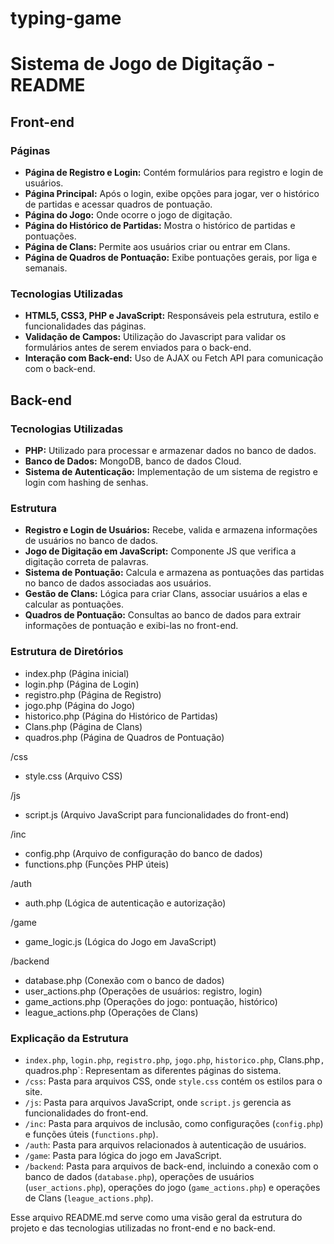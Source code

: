 # typing-game
# Sistema de Jogo de Digitação - README

## Front-end

### Páginas

- **Página de Registro e Login:** Contém formulários para registro e login de usuários.
- **Página Principal:** Após o login, exibe opções para jogar, ver o histórico de partidas e acessar quadros de pontuação.
- **Página do Jogo:** Onde ocorre o jogo de digitação.
- **Página do Histórico de Partidas:** Mostra o histórico de partidas e pontuações.
- **Página de Clans:** Permite aos usuários criar ou entrar em Clans.
- **Página de Quadros de Pontuação:** Exibe pontuações gerais, por liga e semanais.

### Tecnologias Utilizadas

- **HTML5, CSS3, PHP e JavaScript:** Responsáveis pela estrutura, estilo e funcionalidades das páginas.
- **Validação de Campos:** Utilização do Javascript para validar os formulários antes de serem enviados para o back-end.
- **Interação com Back-end:** Uso de AJAX ou Fetch API para comunicação com o back-end.

## Back-end

### Tecnologias Utilizadas

- **PHP:** Utilizado para processar e armazenar dados no banco de dados.
- **Banco de Dados:** MongoDB, banco de dados Cloud.
- **Sistema de Autenticação:** Implementação de um sistema de registro e login com hashing de senhas.

### Estrutura

- **Registro e Login de Usuários:** Recebe, valida e armazena informações de usuários no banco de dados.
- **Jogo de Digitação em JavaScript:** Componente JS que verifica a digitação correta de palavras.
- **Sistema de Pontuação:** Calcula e armazena as pontuações das partidas no banco de dados associadas aos usuários.
- **Gestão de Clans:** Lógica para criar Clans, associar usuários a elas e calcular as pontuações.
- **Quadros de Pontuação:** Consultas ao banco de dados para extrair informações de pontuação e exibi-las no front-end.

### Estrutura de Diretórios

- index.php (Página inicial)
- login.php (Página de Login)
- registro.php (Página de Registro)
- jogo.php (Página do Jogo)
- historico.php (Página do Histórico de Partidas)
- Clans.php (Página de Clans)
- quadros.php (Página de Quadros de Pontuação)

/css
  - style.css (Arquivo CSS)

/js
  - script.js (Arquivo JavaScript para funcionalidades do front-end)

/inc
  - config.php (Arquivo de configuração do banco de dados)
  - functions.php (Funções PHP úteis)

/auth
  - auth.php (Lógica de autenticação e autorização)
  
/game
  - game_logic.js (Lógica do Jogo em JavaScript)

/backend
  - database.php (Conexão com o banco de dados)
  - user_actions.php (Operações de usuários: registro, login)
  - game_actions.php (Operações do jogo: pontuação, histórico)
  - league_actions.php (Operações de Clans)


### Explicação da Estrutura

- `index.php`, `login.php`, `registro.php`, `jogo.php`, `historico.php`,  Clans.php`, `quadros.php`: Representam as diferentes páginas do sistema.
- `/css`: Pasta para arquivos CSS, onde `style.css` contém os estilos para o site.
- `/js`: Pasta para arquivos JavaScript, onde `script.js` gerencia as funcionalidades do front-end.
- `/inc`: Pasta para arquivos de inclusão, como configurações (`config.php`) e funções úteis (`functions.php`).
- `/auth`: Pasta para arquivos relacionados à autenticação de usuários.
- `/game`: Pasta para lógica do jogo em JavaScript.
- `/backend`: Pasta para arquivos de back-end, incluindo a conexão com o banco de dados (`database.php`), operações de usuários (`user_actions.php`), operações do jogo (`game_actions.php`) e operações de Clans (`league_actions.php`).

Esse arquivo README.md serve como uma visão geral da estrutura do projeto e das tecnologias utilizadas no front-end e no back-end.
